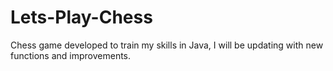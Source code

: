 # Lets-Play-Chess
Chess game developed to train my skills in Java, I will be updating with new functions and improvements.
